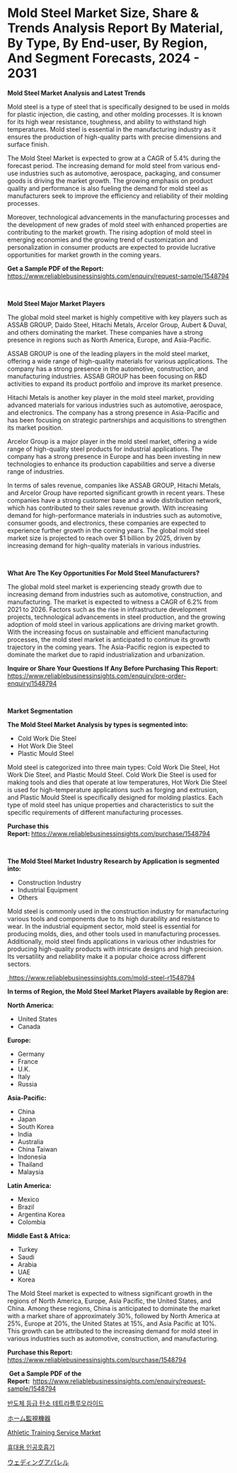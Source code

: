 <p><h1>Mold Steel Market Size, Share & Trends Analysis Report By Material, By Type, By End-user, By Region, And Segment Forecasts, 2024 - 2031</h1></p><p><strong>Mold Steel Market Analysis and Latest Trends</strong></p>
<p><p>Mold steel is a type of steel that is specifically designed to be used in molds for plastic injection, die casting, and other molding processes. It is known for its high wear resistance, toughness, and ability to withstand high temperatures. Mold steel is essential in the manufacturing industry as it ensures the production of high-quality parts with precise dimensions and surface finish.</p><p>The Mold Steel Market is expected to grow at a CAGR of 5.4% during the forecast period. The increasing demand for mold steel from various end-use industries such as automotive, aerospace, packaging, and consumer goods is driving the market growth. The growing emphasis on product quality and performance is also fueling the demand for mold steel as manufacturers seek to improve the efficiency and reliability of their molding processes.</p><p>Moreover, technological advancements in the manufacturing processes and the development of new grades of mold steel with enhanced properties are contributing to the market growth. The rising adoption of mold steel in emerging economies and the growing trend of customization and personalization in consumer products are expected to provide lucrative opportunities for market growth in the coming years.</p></p>
<p><strong>Get a Sample PDF of the Report:&nbsp;</strong> <a href="https://www.reliablebusinessinsights.com/enquiry/request-sample/1548794">https://www.reliablebusinessinsights.com/enquiry/request-sample/1548794</a></p>
<p>&nbsp;</p>
<p><strong>Mold Steel Major Market Players</strong></p>
<p><p>The global mold steel market is highly competitive with key players such as ASSAB GROUP, Daido Steel, Hitachi Metals, Arcelor Group, Aubert & Duval, and others dominating the market. These companies have a strong presence in regions such as North America, Europe, and Asia-Pacific.</p><p>ASSAB GROUP is one of the leading players in the mold steel market, offering a wide range of high-quality materials for various applications. The company has a strong presence in the automotive, construction, and manufacturing industries. ASSAB GROUP has been focusing on R&D activities to expand its product portfolio and improve its market presence.</p><p>Hitachi Metals is another key player in the mold steel market, providing advanced materials for various industries such as automotive, aerospace, and electronics. The company has a strong presence in Asia-Pacific and has been focusing on strategic partnerships and acquisitions to strengthen its market position.</p><p>Arcelor Group is a major player in the mold steel market, offering a wide range of high-quality steel products for industrial applications. The company has a strong presence in Europe and has been investing in new technologies to enhance its production capabilities and serve a diverse range of industries.</p><p>In terms of sales revenue, companies like ASSAB GROUP, Hitachi Metals, and Arcelor Group have reported significant growth in recent years. These companies have a strong customer base and a wide distribution network, which has contributed to their sales revenue growth. With increasing demand for high-performance materials in industries such as automotive, consumer goods, and electronics, these companies are expected to experience further growth in the coming years. The global mold steel market size is projected to reach over $1 billion by 2025, driven by increasing demand for high-quality materials in various industries.</p></p>
<p>&nbsp;</p>
<p><strong>What Are The Key Opportunities For Mold Steel Manufacturers?</strong></p>
<p><p>The global mold steel market is experiencing steady growth due to increasing demand from industries such as automotive, construction, and manufacturing. The market is expected to witness a CAGR of 6.2% from 2021 to 2026. Factors such as the rise in infrastructure development projects, technological advancements in steel production, and the growing adoption of mold steel in various applications are driving market growth. With the increasing focus on sustainable and efficient manufacturing processes, the mold steel market is anticipated to continue its growth trajectory in the coming years. The Asia-Pacific region is expected to dominate the market due to rapid industrialization and urbanization.</p></p>
<p><strong>Inquire or Share Your Questions If Any Before Purchasing This Report:</strong> <a href="https://www.reliablebusinessinsights.com/enquiry/pre-order-enquiry/1548794">https://www.reliablebusinessinsights.com/enquiry/pre-order-enquiry/1548794</a></p>
<p>&nbsp;</p>
<p><strong>Market Segmentation</strong></p>
<p><strong>The Mold Steel Market Analysis by types is segmented into:</strong></p>
<p><ul><li>Cold Work Die Steel</li><li>Hot Work Die Steel</li><li>Plastic Mould Steel</li></ul></p>
<p><p>Mold steel is categorized into three main types: Cold Work Die Steel, Hot Work Die Steel, and Plastic Mould Steel. Cold Work Die Steel is used for making tools and dies that operate at low temperatures, Hot Work Die Steel is used for high-temperature applications such as forging and extrusion, and Plastic Mould Steel is specifically designed for molding plastics. Each type of mold steel has unique properties and characteristics to suit the specific requirements of different manufacturing processes.</p></p>
<p><strong>Purchase this Report:&nbsp;</strong><a href="https://www.reliablebusinessinsights.com/purchase/1548794">https://www.reliablebusinessinsights.com/purchase/1548794</a></p>
<p>&nbsp;</p>
<p><strong>The Mold Steel Market Industry Research by Application is segmented into:</strong></p>
<p><ul><li>Construction Industry</li><li>Industrial Equipment</li><li>Others</li></ul></p>
<p><p>Mold steel is commonly used in the construction industry for manufacturing various tools and components due to its high durability and resistance to wear. In the industrial equipment sector, mold steel is essential for producing molds, dies, and other tools used in manufacturing processes. Additionally, mold steel finds applications in various other industries for producing high-quality products with intricate designs and high precision. Its versatility and reliability make it a popular choice across different sectors.</p></p>
<p><a href="https://www.reliablebusinessinsights.com/mold-steel-r1548794">&nbsp;https://www.reliablebusinessinsights.com/mold-steel-r1548794</a></p>
<p><strong>In terms of Region, the Mold Steel Market Players available by Region are:</strong></p>
<p>
    <p> <strong> North America: </strong>
        <ul>
            <li>United States</li>
            <li>Canada</li>
        </ul>
        </p> 
    <p> <strong> Europe: </strong>
        <ul>
            <li>Germany</li>
            <li>France</li>
            <li>U.K.</li>
            <li>Italy</li>
            <li>Russia</li>
        </ul>
        </p> 
    <p> <strong> Asia-Pacific: </strong>
        <ul>
            <li>China</li>
            <li>Japan</li>
            <li>South Korea</li>
            <li>India</li>
            <li>Australia</li>
            <li>China Taiwan</li>
            <li>Indonesia</li>
            <li>Thailand</li>
            <li>Malaysia</li>
        </ul>
        </p> 
    <p> <strong> Latin America: </strong>
        <ul>
            <li>Mexico</li>
            <li>Brazil</li>
            <li>Argentina Korea</li>
            <li>Colombia</li>
        </ul>
        </p> 
    <p> <strong> Middle East & Africa: </strong>
        <ul>
            <li>Turkey</li>
            <li>Saudi</li>
            <li>Arabia</li>
            <li>UAE</li>
            <li>Korea</li>
        </ul>
    </p>
    </p>
<p><p>The Mold Steel market is expected to witness significant growth in the regions of North America, Europe, Asia Pacific, the United States, and China. Among these regions, China is anticipated to dominate the market with a market share of approximately 30%, followed by North America at 25%, Europe at 20%, the United States at 15%, and Asia Pacific at 10%. This growth can be attributed to the increasing demand for mold steel in various industries such as automotive, construction, and manufacturing.</p></p>
<p><strong>Purchase this Report: </strong><a href="https://www.reliablebusinessinsights.com/purchase/1548794">https://www.reliablebusinessinsights.com/purchase/1548794</a></p>
<p>&nbsp;<strong>Get a Sample PDF of the Report:&nbsp;&nbsp;</strong><a href="https://www.reliablebusinessinsights.com/enquiry/request-sample/1548794">https://www.reliablebusinessinsights.com/enquiry/request-sample/1548794</a></p>
<p><strong></strong></p>
<p><p><a href="https://medium.com/@jonatanjast1928/%EB%B0%98%EB%8F%84%EC%B2%B4-%EB%93%B1%EA%B8%89-%ED%83%84%EC%86%8C-%ED%85%8C%ED%8A%B8%EB%9D%BC%ED%94%8C%EB%A3%A8%EC%98%A4%EB%A5%B4%EB%9D%BC%EC%9D%B4%EB%93%9C-%EC%8B%9C%EC%9E%A5-%EA%B7%9C%EB%AA%A8-%EC%8B%9C%EC%9E%A5-%EC%A0%84%EB%A7%9D-%EB%B0%8F-%EC%8B%9C%EC%9E%A5-%EC%98%88%EC%B8%A1-2024%EB%85%84%EB%B6%80%ED%84%B0-2031%EB%85%84%EA%B9%8C%EC%A7%80-ccf940219ca7">반도체 등급 탄소 테트라플루오라이드</a></p><p><a href="https://medium.com/@jarredmertz53/%E5%AE%B6%E5%BA%AD%E7%9B%A3%E8%A6%96%E6%A9%9F%E5%99%A8%E5%B8%82%E5%A0%B4-2031%E5%B9%B4%E3%81%BE%E3%81%A7%E3%81%AE%E3%83%88%E3%83%AC%E3%83%B3%E3%83%89-%E4%BA%88%E6%B8%AC-%E7%AB%B6%E5%90%88%E5%88%86%E6%9E%90-15f59efd07d4">ホーム監視機器</a></p><p><a href="https://github.com/tamvrosiya/Market-Research-Report-List-5/blob/main/athletic-training-service-market.md">Athletic Training Service Market</a></p><p><a href="https://medium.com/@rickymetzdvm/%EC%86%90%EC%97%90-%EC%9E%A1%ED%9E%88%EB%8A%94-%EC%9D%B8%EA%B3%B5%ED%98%B8%ED%9D%A1%EA%B8%B0-%EC%8B%9C%EC%9E%A5-%EC%8B%9C%EC%9E%A5-%EC%A0%90%EC%9C%A0%EC%9C%A8-%EC%8B%9C%EC%9E%A5-%EB%8F%99%ED%96%A5-%EB%B0%8F-%EB%AF%B8%EB%9E%98-%EC%84%B1%EC%9E%A5-%ED%83%90%EC%83%89-b96397deb0fc">휴대용 인공호흡기</a></p><p><a href="https://medium.com/@jacksonwiza1924/%E7%B5%90%E5%A9%9A%E5%BC%8F%E3%81%AE%E8%A1%A3%E8%A3%85%E5%B8%82%E5%A0%B4%E3%82%B7%E3%82%A7%E3%82%A2%E3%81%AE%E6%8E%A8%E7%A7%BB%E3%81%A8%E5%B8%82%E5%A0%B4%E6%88%90%E9%95%B7%E3%83%88%E3%83%AC%E3%83%B3%E3%83%892024%E5%B9%B4-2031%E5%B9%B4-41fefa231a53">ウェディングアパレル</a></p></p>